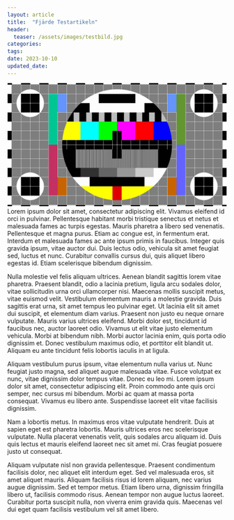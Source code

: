 ```yaml
---
layout: article
title:  "Fjärde Testartikeln"
header:
  teaser: /assets/images/testbild.jpg
categories:
tags:
date: 2023-10-10
updated_date: 
---
```

![image tooltip here](/assets/images/testbild.jpg)
Lorem ipsum dolor sit amet, consectetur adipiscing elit. Vivamus eleifend id orci in pulvinar. Pellentesque habitant morbi tristique senectus et netus et malesuada fames ac turpis egestas. Mauris pharetra a libero sed venenatis. Pellentesque et magna purus. Etiam ac congue est, in fermentum erat. Interdum et malesuada fames ac ante ipsum primis in faucibus. Integer quis gravida ipsum, vitae auctor dui. Duis lectus odio, vehicula sit amet feugiat sed, luctus et nunc. Curabitur convallis cursus dui, quis aliquet libero egestas id. Etiam scelerisque bibendum dignissim.

Nulla molestie vel felis aliquam ultrices. Aenean blandit sagittis lorem vitae pharetra. Praesent blandit, odio a lacinia pretium, ligula arcu sodales dolor, vitae sollicitudin urna orci ullamcorper nisi. Maecenas mollis suscipit metus, vitae euismod velit. Vestibulum elementum mauris a molestie gravida. Duis sagittis erat urna, sit amet tempus leo pulvinar eget. Ut lacinia elit sit amet dui suscipit, et elementum diam varius. Praesent non justo eu neque ornare vulputate. Mauris varius ultrices eleifend. Morbi dolor est, tincidunt id faucibus nec, auctor laoreet odio. Vivamus ut elit vitae justo elementum vehicula. Morbi at bibendum nibh. Morbi auctor lacinia enim, quis porta odio dignissim et. Donec vestibulum maximus odio, et porttitor elit blandit ut. Aliquam eu ante tincidunt felis lobortis iaculis in at ligula.

Aliquam vestibulum purus ipsum, vitae elementum nulla varius ut. Nunc feugiat justo magna, sed aliquet augue malesuada vitae. Fusce volutpat ex nunc, vitae dignissim dolor tempus vitae. Donec eu leo mi. Lorem ipsum dolor sit amet, consectetur adipiscing elit. Proin commodo ante quis orci semper, nec cursus mi bibendum. Morbi ac quam at massa porta consequat. Vivamus eu libero ante. Suspendisse laoreet elit vitae facilisis dignissim.

Nam a lobortis metus. In maximus eros vitae vulputate hendrerit. Duis at sapien eget est pharetra lobortis. Mauris ultrices eros nec scelerisque vulputate. Nulla placerat venenatis velit, quis sodales arcu aliquam id. Duis quis lectus et mauris eleifend laoreet nec sit amet mi. Cras feugiat posuere justo ut consequat.

Aliquam vulputate nisl non gravida pellentesque. Praesent condimentum facilisis dolor, nec aliquet elit interdum eget. Sed vel malesuada eros, sit amet aliquet mauris. Aliquam facilisis risus id lorem aliquam, nec varius augue dignissim. Sed et tempor metus. Etiam libero urna, dignissim fringilla libero ut, facilisis commodo risus. Aenean tempor non augue luctus laoreet. Curabitur porta suscipit nulla, non viverra enim gravida quis. Maecenas vel dui eget quam facilisis vestibulum vel sit amet libero.